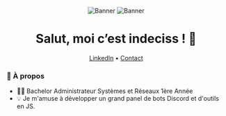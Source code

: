 <!-- bannière (light / dark) -->
<p align="center">
  <img src="https://i.postimg.cc/sxzRL9vd/animesher-com-gif-anime-scenery-water-1449984.gif" alt="Banner"/>
  <img src="banner-dark.png#gh-dark-mode-only" alt="Banner"/>
</p>

<h1 align="center">Salut, moi c’est indeciss !&nbsp;👋</h1>

<p align="center">
  <a href="https://www.linkedin.com/in/phil%C3%A9mon-doise-7636b8348/">LinkedIn</a> •
  <a href="mailto:doisephilemon.pro@gmail.com">Contact</a>
</p>

### 🚀 À propos
- 🧑‍💻 Bachelor Administrateur Systèmes et Réseaux 1ère Année 
- 💡 Je m'amuse à développer un grand panel de bots Discord et d'outils en JS.
